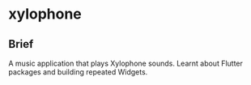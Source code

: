 # xylophone

## Brief

A music application that plays Xylophone sounds. Learnt about Flutter packages and building repeated Widgets.